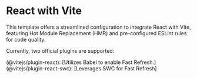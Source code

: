 # React with Vite

This template offers a streamlined configuration to integrate React with Vite, featuring Hot Module Replacement (HMR) and pre-configured ESLint rules for code quality.

Currently, two official plugins are supported:

(@vitejs/plugin-react): [Utilizes Babel to enable Fast Refresh.]
(@vitejs/plugin-react-swc): [Leverages SWC for Fast Refresh]
